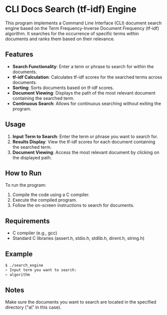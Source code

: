 # CLI Docs Search (tf-idf) Engine

This program implements a Command Line Interface (CLI) document search engine based on the Term Frequency-Inverse Document Frequency (tf-idf) algorithm. It searches for the occurrence of specific terms within documents and ranks them based on their relevance.

## Features

- **Search Functionality**: Enter a term or phrase to search for within the documents.
- **tf-idf Calculation**: Calculates tf-idf scores for the searched terms across documents.
- **Sorting**: Sorts documents based on tf-idf scores.
- **Document Viewing**: Displays the path of the most relevant document containing the searched term.
- **Continuous Search**: Allows for continuous searching without exiting the program.

## Usage

1. **Input Term to Search**: Enter the term or phrase you want to search for.
2. **Results Display**: View the tf-idf scores for each document containing the searched term.
3. **Document Viewing**: Access the most relevant document by clicking on the displayed path.

## How to Run

To run the program:

1. Compile the code using a C compiler.
2. Execute the compiled program.
3. Follow the on-screen instructions to search for documents.

## Requirements

- C compiler (e.g., gcc)
- Standard C libraries (assert.h, stdio.h, stdlib.h, dirent.h, string.h)

## Example

```bash
$ ./search_engine
> Input term you want to search:
> algorithm
```
## Notes
Make sure the documents you want to search are located in the specified directory ("a\\" in this case).
